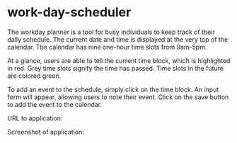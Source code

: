 # work-day-scheduler

The workday planner is a tool for busy individuals to keep track of their daily schedule. The current date and time is displayed at the very top of the calendar. 
The calendar has nine one-hour time slots from 9am-5pm.  

At a glance, users are able to tell the current time block, which is highlighted in red. Grey time slots signify the time has passed. Time slots in the future are colored green. 

To add an event to the schedule, simply click on the time block. An input form will appear, allowing users to note their event. Click on the save button to add the event to the calendar. 


URL to application:

Screenshot of application:
